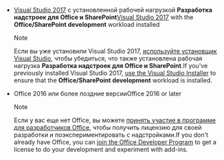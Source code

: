 - <span data-ttu-id="b7c69-101">[Visual Studio 2017](https://www.visualstudio.com/vs/) с установленной рабочей нагрузкой **Разработка надстроек для Office и SharePoint**</span><span class="sxs-lookup"><span data-stu-id="b7c69-101">[Visual Studio 2017](https://www.visualstudio.com/vs/) with the **Office/SharePoint development** workload installed</span></span>

    > [!NOTE]
    > <span data-ttu-id="b7c69-102">Если вы уже установили Visual Studio 2017, [используйте установщик Visual Studio](/visualstudio/install/modify-visual-studio), чтобы убедиться, что также установлена рабочая нагрузка **Разработка надстроек для Office и SharePoint**.</span><span class="sxs-lookup"><span data-stu-id="b7c69-102">If you've previously installed Visual Studio 2017, [use the Visual Studio Installer](/visualstudio/install/modify-visual-studio) to ensure that the **Office/SharePoint development** workload is installed.</span></span> 

- <span data-ttu-id="b7c69-103">Office 2016 или более поздние версии</span><span class="sxs-lookup"><span data-stu-id="b7c69-103">Office 2016 or later</span></span>

    > [!NOTE]
    > <span data-ttu-id="b7c69-104">Если у вас еще нет Office, вы можете [принять участие в программе для разработчиков Office](https://developer.microsoft.com/office/dev-program), чтобы получить лицензию для своей разработки и поэкспериментировать с надстройками.</span><span class="sxs-lookup"><span data-stu-id="b7c69-104">If you don't already have Office, you can [join the Office Developer Program](https://developer.microsoft.com/office/dev-program) to get a license to do your development and experiment with add-ins.</span></span>
